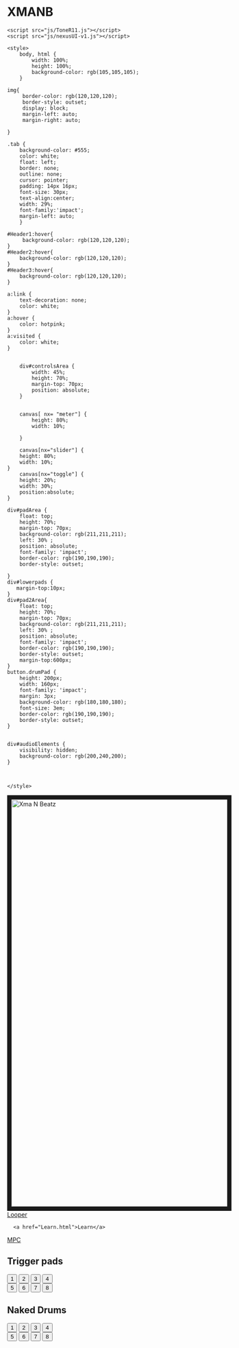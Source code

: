 # XMANB
<!DOCTYPE HTML>
<html>
<head>
    <title>Xma and Beatz</title>
    <meta name="author" content="Richie itz" />
    <meta name="date" content="april 11" />
    
    <script src="js/ToneR11.js"></script>
    <script src="js/nexusUI-v1.js"></script>

    <style>
        body, html {
            width: 100%;
            height: 100%;
            background-color: rgb(105,105,105);
        }
    
    img{
         border-color: rgb(120,120,120);
         border-style: outset;
         display: block;
         margin-left: auto;
         margin-right: auto;
        
    }
    
    .tab {
        background-color: #555;
        color: white;
        float: left;
        border: none;
        outline: none;
        cursor: pointer;
        padding: 14px 16px;
        font-size: 30px;
        text-align:center;
        width: 29%;
        font-family:'impact';
        margin-left: auto;
        }
    
    #Header1:hover{
         background-color: rgb(120,120,120);
    }
    #Header2:hover{
        background-color: rgb(120,120,120);
    }
    #Header3:hover{
        background-color: rgb(120,120,120);
    }
    
    a:link {
        text-decoration: none;
        color: white;
    }
    a:hover {
        color: hotpink;
    }
    a:visited {
        color: white;
    }
    
  
        div#controlsArea {
            width: 45%;
            height: 70%;
            margin-top: 70px;
            position: absolute;
        }


        canvas[ nx= "meter"] {
            height: 80%;
            width: 10%;
            
        }
        
        canvas[nx="slider"] {
        height: 80%;
        width: 10%;
    }
        canvas[nx="toggle"] {
        height: 20%;
        width: 30%;
        position:absolute;
    }
    
    div#padArea {
        float: top;
        height: 70%;
        margin-top: 70px;
        background-color: rgb(211,211,211);
        left: 30% ;
        position: absolute;
        font-family: 'impact';
        border-color: rgb(190,190,190);
        border-style: outset;
        
    }
    div#lowerpads {
       margin-top:10px;
    }
    div#pad2Area{
        float: top;
        height: 70%;
        margin-top: 70px;
        background-color: rgb(211,211,211);
        left: 30% ;
        position: absolute;
        font-family: 'impact';
        border-color: rgb(190,190,190);
        border-style: outset;
        margin-top:600px;
    }
    button.drumPad {
        height: 200px;
        width: 160px;
        font-family: 'impact';
        margin: 3px;
        background-color: rgb(180,180,180);
        font-size: 3em;
        border-color: rgb(190,190,190);
        border-style: outset;
    }
    
    
    div#audioElements {
        visibility: hidden;
        background-color: rgb(200,240,200);
    }
    
   
   
    </style>
    
</head>
<body id="mainBody" width="100%" height="100%">


  <div class="Title-Image">
      <img src="TitlePG.png" alt="Xma N Beatz" border="10" style="width:950px;">
    </div>
  
  <div id="Header1" class="tab">
       <a href="index.html">Looper</a>
  </div>
  <div id="Header2" class="tab">
      
      <a href="Learn.html">Learn</a>
  </div>
  <div id="Header3" class="tab">
      <a href="MPC.html">MPC</a>
  </div>
  
  
  

  <div id="controlsArea">
    <canvas nx="meter"></canvas>
    <canvas nx="slider" label="Pitch"></canvas>
    <canvas nx="toggle" label="Start/Stop"></canvas>
  </div>
  
  
  <div id="padArea" width="40%" align: "left">
      <h2>Trigger pads</h2>
      <button id="pad1" class="drumPad">1</button>
      <button id="pad2" class="drumPad">2</button>
      <button id="pad3" class="drumPad">3</button>
      <button id="pad4" class="drumPad">4</button>
      <div id="lowerpads" align: "left">
          <button id="pad5" class="drumPad">5</button>
          <button id="pad6" class="drumPad">6</button>
          <button id="pad7" class="drumPad">7</button>
          <button id="pad8" class="drumPad">8</button>
      </div>
  </div>
  <div id="pad2Area" width="40%" align: "left">
      <h2>Naked Drums</h2>
      <button id="pad9" class="drumPad">1</button>
      <button id="pad10" class="drumPad">2</button>
      <button id="pad11" class="drumPad">3</button>
      <button id="pad12" class="drumPad">4</button>
      <div id="lowerpads" align: "left">
          <button id="pad13" class="drumPad">5</button>
          <button id="pad14" class="drumPad">6</button>
          <button id="pad15" class="drumPad">7</button>
          <button id="pad16" class="drumPad">8</button>
      </div>
  </div>
  
  
          
  <script>
   
   
    // loads Loops 1-8
    var Loop1 = new Tone.Player("BoomBap_Loop.wav");
    Loop1.loop = true;
    Loop1.connect(Tone.Master);
    var Loop2 = new Tone.Player("Funk_Party_Loop.wav");
    Loop2.loop = true;
    Loop2.connect(Tone.Master);
    var Loop3 = new Tone.Player("Big_Julian_Loop.wav");
    Loop3.loop = true;
    Loop3.connect(Tone.Master);
    var Loop4 = new Tone.Player("Ghostwriter_Loop.wav");
    Loop4.loop = true;
    Loop4.connect(Tone.Master);
    var Loop5 = new Tone.Player("Hot_Pants_Loop.wav");
    Loop5.loop = true;
    Loop5.connect(Tone.Master);
    var Loop6 = new Tone.Player("Full_Clip_Loop.wav");
    Loop6.loop = true;
    Loop6.connect(Tone.Master);
    var Loop7 = new Tone.Player("Brap_Beat_Loop.wav");
    Loop7.loop = true;
    Loop7.connect(Tone.Master);
    var Loop8 = new Tone.Player("That_Sound_Loop.wav");
    Loop8.loop = true;
    Loop8.connect(Tone.Master);
    
    // loads Loops 9-16
    var Loop9 = new Tone.Player("BoomBap_Loop_Drums.wav");
    Loop9.loop = true;
    Loop9.connect(Tone.Master);
    var Loop10 = new Tone.Player("Funk_Party_Loop_Drums.wav");
    Loop10.loop = true;
    Loop10.connect(Tone.Master);
    var Loop11 = new Tone.Player("Big_Julian_Loop_Drums.wav");
    Loop11.loop = true;
    Loop11.connect(Tone.Master);
    var Loop12 = new Tone.Player("Ghostwriter_Loop_Drums.wav");
    Loop12.loop = true;
    Loop12.connect(Tone.Master);
    var Loop13 = new Tone.Player("Hot_Pants_Loop_Drums.wav");
    Loop13.loop = true;
    Loop13.connect(Tone.Master);
    var Loop14 = new Tone.Player("Full_Clip_Loop_Drums.wav");
    Loop14.loop = true;
    Loop14.connect(Tone.Master);
    var Loop15 = new Tone.Player("Brap_Beat_Loop_Drums.wav");
    Loop15.loop = true;
    Loop15.connect(Tone.Master);
    var Loop16 = new Tone.Player("That_Sound_Loop_Drums.wav");
    Loop16.loop = true;
    Loop16.connect(Tone.Master);
    
    
    
 
    



  
  
  var audioContext;
  if (window.AudioContext) {
      audioContext = new window.AudioContext();
  }
  else if (window.webkitAudioContext) {
      audioContext = new window.webkitAudioContext();
  }
  
  
  // CONTROLS PITCH FUNCTION
  
  var sliderActions = function(event){
      var Pitch = event.value;
      Pitch = Pitch * 2;
      console.log("pitch is " + Pitch);
      Loop1.playbackRate = Pitch;
      Loop2.playbackRate = Pitch;
      Loop3.playbackRate = Pitch;
      Loop4.playbackRate = Pitch;
      Loop5.playbackRate = Pitch;
      Loop6.playbackRate = Pitch;
      Loop7.playbackRate = Pitch;
      Loop8.playbackRate = Pitch;
      Loop9.playbackRate = Pitch;
      Loop10.playbackRate = Pitch;
      Loop11.playbackRate = Pitch;
      Loop12.playbackRate = Pitch;
      Loop13.playbackRate = Pitch;
      Loop14.playbackRate = Pitch;
      Loop15.playbackRate = Pitch;
      Loop16.playbackRate = Pitch;
      
  }
  
  /*var sliderVol = function(event){
      var vol = event.value;
      
      console.log("Volime is " + vol);
      Volume.value = vol;
  }*/
  
  
  // This function controls the toggle for On and OFF
  var toggleActions = function(event) {
      var on = event.value ;
      
      if (event.value == 1 ){
         playbackRate = 1;
         
      }
      else {
          playbackRate = 0;
          
          
      }
      
      // if the sample player isn't running yet
      if (Loop1.state == "stopped") {
          
          Loop1.volume.value = 0;
          Loop2.volume.value = 0;
          Loop3.volume.value = 0;
          Loop4.volume.value = 0;
          Loop5.volume.value = 0;
          Loop6.volume.value = 0;
          Loop7.volume.value = 0;
          Loop8.volume.value = 0;
          Loop9.volume.value = 0;
          Loop10.volume.value = 0;
          Loop11.volume.value = 0;
          Loop12.volume.value = 0;
          Loop13.volume.value = 0;
          Loop14.volume.value = 0;
          Loop15.volume.value = 0;
          Loop16.volume.value = 0;
          
      }
      else{
          Loop1.volume.value = -100;
          Loop2.volume.value = -100;
          Loop3.volume.value = -100;
          Loop4.volume.value = -100;
          Loop5.volume.value = -100;
          Loop6.volume.value = -100;
          Loop7.volume.value = -100;
          Loop8.volume.value = -100;
          Loop9.volume.value = -100;
          Loop10.volume.value = -100;
          Loop11.volume.value = -100;
          Loop12.volume.value = -100;
          Loop13.volume.value = -100;
          Loop14.volume.value = -100;
          Loop15.volume.value = -100;
          Loop16.volume.value = -100;
      }
      
  }
 
 var button1 = document.getElementById("pad1");
 button1.addEventListener("mousedown", button1Actions);
 function button1Actions(event) {
     if (Loop1) Loop1.start(0);
     
     Loop1.volume.value = 0;
     Loop2.volume.value = -100;
     Loop3.volume.value = -100;
     Loop4.volume.value = -100;
     Loop5.volume.value = -100;
     Loop6.volume.value = -100;
     Loop7.volume.value = -100;
     Loop9.volume.value = -100;
     Loop10.volume.value = -100;
     Loop11.volume.value = -100;
     Loop12.volume.value = -100;
     Loop13.volume.value = -100;
     Loop14.volume.value = -100;
     Loop15.volume.value = -100;
     Loop16.volume.value = -100;
     Loop8.volume.value = -100;
     
 }
  var button2 = document.getElementById("pad2");
  button2.addEventListener("mousedown", button2Actions);
  function button2Actions(event) {
      if (Loop2) Loop2.start(0);
      
      Loop1.volume.value = -100;
      Loop2.volume.value = 0;
      Loop3.volume.value = -100;
      Loop4.volume.value = -100;
      Loop5.volume.value = -100;
      Loop6.volume.value = -100;
      Loop7.volume.value = -100;
      Loop8.volume.value = -100;
      Loop9.volume.value = -100;
      Loop10.volume.value = -100;
      Loop11.volume.value = -100;
      Loop12.volume.value = -100;
      Loop13.volume.value = -100;
      Loop14.volume.value = -100;
      Loop15.volume.value = -100;
      Loop16.volume.value = -100;
      
  }
  var button3 = document.getElementById("pad3");
  button3.addEventListener("mousedown", button3Actions);
  function button3Actions(event) {
      if (Loop3) Loop3.start(0);
      
      Loop1.volume.value = -100;
      Loop2.volume.value = -100;
      Loop3.volume.value = 0;
      Loop4.volume.value = -100;
      Loop5.volume.value = -100;
      Loop6.volume.value = -100;
      Loop7.volume.value = -100;
      Loop8.volume.value = -100;
      Loop9.volume.value = -100;
      Loop10.volume.value = -100;
      Loop11.volume.value = -100;
      Loop12.volume.value = -100;
      Loop13.volume.value = -100;
      Loop14.volume.value = -100;
      Loop15.volume.value = -100;
      Loop16.volume.value = -100;
      
  }
  var button4 = document.getElementById("pad4");
  button4.addEventListener("mousedown", button4Actions);
  function button4Actions(event) {
      if (Loop4) Loop4.start(0);
      
      Loop1.volume.value = -100;
      Loop2.volume.value = -100;
      Loop3.volume.value = -100;
      Loop4.volume.value = 0;
      Loop5.volume.value = -100;
      Loop6.volume.value = -100;
      Loop7.volume.value = -100;
      Loop8.volume.value = -100;
      Loop9.volume.value = -100;
      Loop10.volume.value = -100;
      Loop11.volume.value = -100;
      Loop12.volume.value = -100;
      Loop13.volume.value = -100;
      Loop14.volume.value = -100;
      Loop15.volume.value = -100;
      Loop16.volume.value = -100;
      
  }
  var button5 = document.getElementById("pad5");
  button5.addEventListener("mousedown", button5Actions);
  function button5Actions(event) {
      if (Loop5) Loop5.start(0);
      
      Loop1.volume.value = -100;
      Loop2.volume.value = -100;
      Loop3.volume.value = -100;
      Loop4.volume.value = -100;
      Loop5.volume.value = 0;
      Loop6.volume.value = -100;
      Loop7.volume.value = -100;
      Loop8.volume.value = -100;
      Loop9.volume.value = -100;
      Loop10.volume.value = -100;
      Loop11.volume.value = -100;
      Loop12.volume.value = -100;
      Loop13.volume.value = -100;
      Loop14.volume.value = -100;
      Loop15.volume.value = -100;
      Loop16.volume.value = -100;
      
  }
  var button6 = document.getElementById("pad6");
  button6.addEventListener("mousedown", button6Actions);
  function button6Actions(event) {
      if (Loop6) Loop6.start(0);
      
      Loop1.volume.value = -100;
      Loop2.volume.value = -100;
      Loop3.volume.value = -100;
      Loop4.volume.value = -100;
      Loop5.volume.value = -100;
      Loop6.volume.value = 0;
      Loop7.volume.value = -100;
      Loop8.volume.value = -100;
      Loop9.volume.value = -100;
      Loop10.volume.value = -100;
      Loop11.volume.value = -100;
      Loop12.volume.value = -100;
      Loop13.volume.value = -100;
      Loop14.volume.value = -100;
      Loop15.volume.value = -100;
      Loop16.volume.value = -100;
      
  }
  var button7 = document.getElementById("pad7");
  button7.addEventListener("mousedown", button7Actions);
  function button7Actions(event) {
      if (Loop7) Loop7.start(0);
      
      Loop1.volume.value = -100;
      Loop2.volume.value = -100;
      Loop3.volume.value = -100;
      Loop4.volume.value = -100;
      Loop5.volume.value = -100;
      Loop6.volume.value = -100;
      Loop7.volume.value = 0;
      Loop8.volume.value = -100;
      Loop9.volume.value = -100;
      Loop10.volume.value = -100;
      Loop11.volume.value = -100;
      Loop12.volume.value = -100;
      Loop13.volume.value = -100;
      Loop14.volume.value = -100;
      Loop15.volume.value = -100;
      Loop16.volume.value = -100;
      
  }
  var button8 = document.getElementById("pad8");
  button8.addEventListener("mousedown", button8Actions);
  function button8Actions(event) {
      if (Loop8) Loop8.start(0);
      
      Loop1.volume.value = -100;
      Loop2.volume.value = -100;
      Loop3.volume.value = -100;
      Loop4.volume.value = -100;
      Loop5.volume.value = -100;
      Loop6.volume.value = -100;
      Loop7.volume.value = -100;
      Loop8.volume.value = 0;
      Loop9.volume.value = -100;
      Loop10.volume.value = -100;
      Loop11.volume.value = -100;
      Loop12.volume.value = -100;
      Loop13.volume.value = -100;
      Loop14.volume.value = -100;
      Loop15.volume.value = -100;
      Loop16.volume.value = -100;
      
  }
  var button9 = document.getElementById("pad9");
  button9.addEventListener("mousedown", button9Actions);
  function button9Actions(event) {
      if (Loop9) Loop9.start(0);
      
      Loop1.volume.value = -100;
      Loop2.volume.value = -100;
      Loop3.volume.value = -100;
      Loop4.volume.value = -100;
      Loop5.volume.value = -100;
      Loop6.volume.value = -100;
      Loop7.volume.value = -100;
      Loop8.volume.value = -100;
      Loop9.volume.value = -0;
      Loop10.volume.value = -100;
      Loop11.volume.value = -100;
      Loop12.volume.value = -100;
      Loop13.volume.value = -100;
      Loop14.volume.value = -100;
      Loop15.volume.value = -100;
      Loop16.volume.value = -100;
      
      
  }
  var button10 = document.getElementById("pad10");
  button10.addEventListener("mousedown", button10Actions);
  function button10Actions(event) {
      if (Loop10) Loop10.start(0);
      
      Loop1.volume.value = -100;
      Loop2.volume.value = -100;
      Loop3.volume.value = -100;
      Loop4.volume.value = -100;
      Loop5.volume.value = -100;
      Loop6.volume.value = -100;
      Loop7.volume.value = -100;
      Loop8.volume.value = -100;
      Loop9.volume.value = -100;
      Loop10.volume.value = 0;
      Loop11.volume.value = -100;
      Loop12.volume.value = -100;
      Loop13.volume.value = -100;
      Loop14.volume.value = -100;
      Loop15.volume.value = -100;
      Loop16.volume.value = -100;
      
      
  }
  var button11 = document.getElementById("pad11");
  button11.addEventListener("mousedown", button11Actions);
  function button11Actions(event) {
      if (Loop11) Loop11.start(0);
      
      Loop1.volume.value = -100;
      Loop2.volume.value = -100;
      Loop3.volume.value = -100;
      Loop4.volume.value = -100;
      Loop5.volume.value = -100;
      Loop6.volume.value = -100;
      Loop7.volume.value = -100;
      Loop8.volume.value = -100;
      Loop9.volume.value = -100;
      Loop10.volume.value = -100;
      Loop11.volume.value = 0;
      Loop12.volume.value = -100;
      Loop13.volume.value = -100;
      Loop14.volume.value = -100;
      Loop15.volume.value = -100;
      Loop16.volume.value = -100;
      
      
  }
  var button12 = document.getElementById("pad12");
  button12.addEventListener("mousedown", button12Actions);
  function button12Actions(event) {
      if (Loop12) Loop12.start(0);
      
      Loop1.volume.value = -100;
      Loop2.volume.value = -100;
      Loop3.volume.value = -100;
      Loop4.volume.value = -100;
      Loop5.volume.value = -100;
      Loop6.volume.value = -100;
      Loop7.volume.value = -100;
      Loop8.volume.value = -100;
      Loop9.volume.value = -100;
      Loop10.volume.value = -100;
      Loop11.volume.value = -100;
      Loop12.volume.value = 0;
      Loop13.volume.value = -100;
      Loop14.volume.value = -100;
      Loop15.volume.value = -100;
      Loop16.volume.value = -100;
      
      
  }
  var button13 = document.getElementById("pad13");
  button13.addEventListener("mousedown", button13Actions);
  function button13Actions(event) {
      if (Loop13) Loop13.start(0);
      
      Loop1.volume.value = -100;
      Loop2.volume.value = -100;
      Loop3.volume.value = -100;
      Loop4.volume.value = -100;
      Loop5.volume.value = -100;
      Loop6.volume.value = -100;
      Loop7.volume.value = -100;
      Loop8.volume.value = -100;
      Loop9.volume.value = -100;
      Loop10.volume.value = -100;
      Loop11.volume.value = -100;
      Loop12.volume.value = -100;
      Loop13.volume.value = 0;
      Loop14.volume.value = -100;
      Loop15.volume.value = -100;
      Loop16.volume.value = -100;
      
      
  }
  var button14 = document.getElementById("pad14");
  button14.addEventListener("mousedown", button14Actions);
  function button14Actions(event) {
      if (Loop14) Loop14.start(0);
      
      Loop1.volume.value = -100;
      Loop2.volume.value = -100;
      Loop3.volume.value = -100;
      Loop4.volume.value = -100;
      Loop5.volume.value = -100;
      Loop6.volume.value = -100;
      Loop7.volume.value = -100;
      Loop8.volume.value = -100;
      Loop9.volume.value = -100;
      Loop10.volume.value = -100;
      Loop11.volume.value = -100;
      Loop12.volume.value = -100;
      Loop13.volume.value = -100;
      Loop14.volume.value = 0;
      Loop15.volume.value = -100;
      Loop16.volume.value = -100;
  }
  var button15 = document.getElementById("pad15");
  button15.addEventListener("mousedown", button15Actions);
  function button15Actions(event) {
      if (Loop15) Loop15.start(0);
      
      Loop1.volume.value = -100;
      Loop2.volume.value = -100;
      Loop3.volume.value = -100;
      Loop4.volume.value = -100;
      Loop5.volume.value = -100;
      Loop6.volume.value = -100;
      Loop7.volume.value = -100;
      Loop8.volume.value = -100;
      Loop9.volume.value = -100;
      Loop10.volume.value = -100;
      Loop11.volume.value = -100;
      Loop12.volume.value = -100;
      Loop13.volume.value = -100;
      Loop14.volume.value = -100;
      Loop15.volume.value = 0;
      Loop16.volume.value = -100;
  }
  var button16 = document.getElementById("pad16");
  button16.addEventListener("mousedown", button16Actions);
  function button16Actions(event) {
      if (Loop16) Loop16.start(0);
      
      Loop1.volume.value = -100;
      Loop2.volume.value = -100;
      Loop3.volume.value = -100;
      Loop4.volume.value = -100;
      Loop5.volume.value = -100;
      Loop6.volume.value = -100;
      Loop7.volume.value = -100;
      Loop8.volume.value = -100;
      Loop9.volume.value = -100;
      Loop10.volume.value = -100;
      Loop11.volume.value = -100;
      Loop12.volume.value = -100;
      Loop13.volume.value = -100;
      Loop14.volume.value = -100;
      Loop15.volume.value = -100;
      Loop16.volume.value = 0;
      
      
  }
  
  
    // when the nexus UI system loads we call this function
    nx.onload = function() {
        toggle1.on("*", toggleActions);
        slider1.set({ value: 0.5 })
        slider1.on("*",sliderActions);


        // connect the nexus level meter to the ToneJS master output
        meter1.setup(Tone.Master.context, Tone.Master.output);
        
        // loads Loops 1-8
        var Loop1 = new Tone.Player("BoomBap_Loop.wav");
        Loop1.loop = true;
        Loop1.connect(Tone.Master);
        var Loop2 = new Tone.Player("Funk_Party_Loop.wav");
        Loop2.loop = true;
        Loop2.connect(Tone.Master);
        var Loop3 = new Tone.Player("Big_Julian_Loop.wav");
        Loop3.loop = true;
        Loop3.connect(Tone.Master);
        var Loop4 = new Tone.Player("Ghostwriter_Loop.wav");
        Loop4.loop = true;
        Loop4.connect(Tone.Master);
        var Loop5 = new Tone.Player("Hot_Pants_Loop.wav");
        Loop5.loop = true;
        Loop5.connect(Tone.Master);
        var Loop6 = new Tone.Player("Full_Clip_Loop.wav");
        Loop6.loop = true;
        Loop6.connect(Tone.Master);
        var Loop7 = new Tone.Player("Brap_Beat_Loop.wav");
        Loop7.loop = true;
        Loop7.connect(Tone.Master);
        var Loop8 = new Tone.Player("That_Sound_Loop.wav");
        Loop8.loop = true;
        Loop8.connect(Tone.Master);
        
        // loads Loops 9-16
        var Loop9 = new Tone.Player("BoomBap_Loop_Drums.wav");
        Loop9.loop = true;
        Loop9.connect(Tone.Master);
        var Loop10 = new Tone.Player("Funk_Party_Loop_Drums.wav");
        Loop10.loop = true;
        Loop10.connect(Tone.Master);
        var Loop11 = new Tone.Player("Big_Julian_Loop_Drums.wav");
        Loop11.loop = true;
        Loop11.connect(Tone.Master);
        var Loop12 = new Tone.Player("Ghostwriter_Loop_Drums.wav");
        Loop12.loop = true;
        Loop12.connect(Tone.Master);
        var Loop13 = new Tone.Player("Hot_Pants_Loop_Drums.wav");
        Loop13.loop = true;
        Loop13.connect(Tone.Master);
        var Loop14 = new Tone.Player("Full_Clip_Loop_Drums.wav");
        Loop14.loop = true;
        Loop14.connect(Tone.Master);
        var Loop15 = new Tone.Player("Brap_Beat_Loop_Drums.wav");
        Loop15.loop = true;
        Loop15.connect(Tone.Master);
        var Loop16 = new Tone.Player("That_Sound_Loop_Drums.wav");
        Loop16.loop = true;
        Loop16.connect(Tone.Master);
     
    }
  
  </script>
  
</body>
</html>


